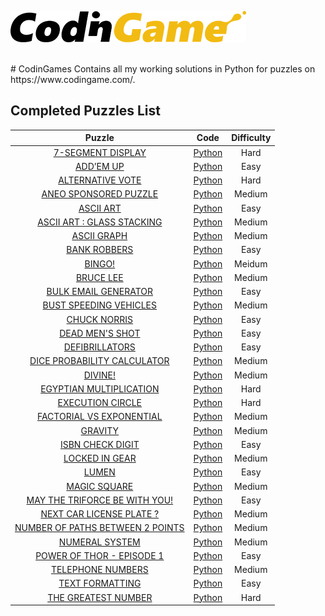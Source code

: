 [![CodinGame](/CodinGame.png)](https://www.codingame.com/ "CodinGame")

<br>
# CodinGames
Contains all my working solutions in Python for puzzles on https://www.codingame.com/.

## Completed Puzzles List
| Puzzle | Code | Difficulty |
|:------:|:----------:|:----:|
| [7-SEGMENT DISPLAY](https://www.codingame.com/training/hard/7-segment-display) | [Python](https://github.com/Miguelor/CodingGames/blob/master/games/7_segment_display.py) | Hard |
| [ADD’EM UP](https://www.codingame.com/training/easy/addem-up) | [Python](https://github.com/Miguelor/CodingGames/blob/master/games/addem_up.py) | Easy |
| [ALTERNATIVE VOTE](https://www.codingame.com/training/hard/alternative-vote) | [Python](https://github.com/Miguelor/CodingGames/blob/master/games/alternative_vote.py) | Hard |
| [ANEO SPONSORED PUZZLE](https://www.codingame.com/training/medium/aneo) | [Python](https://github.com/Miguelor/CodingGames/blob/master/games/aneo_sponsored_puzzle.py) | Medium |
| [ASCII ART](https://www.codingame.com/training/easy/ascii-art) | [Python](https://github.com/Miguelor/CodingGames/blob/master/games/ASCII_art.py) | Easy |
| [ASCII ART : GLASS STACKING](https://www.codingame.com/training/medium/ascii-art-:-glass-stacking) | [Python](https://github.com/Miguelor/CodingGames/blob/master/games/ASCII_ART_glass_stacking.py) | Medium |
| [ASCII GRAPH](https://www.codingame.com/training/medium/ascii-graph) | [Python](https://github.com/Miguelor/CodingGames/blob/master/games/ASCII_graph.py) | Medium |
| [BANK ROBBERS](https://www.codingame.com/training/easy/bank-robbers) | [Python](https://github.com/Miguelor/CodingGames/blob/master/games/bank_robbers.py) | Easy |
| [BINGO!](https://www.codingame.com/training/medium/bingo) | [Python](https://github.com/Miguelor/CodingGames/blob/master/games/bingo!.py) | Meidum |
| [BRUCE LEE](https://www.codingame.com/training/medium/bruce-lee) | [Python](https://github.com/Miguelor/CodingGames/blob/master/games/bruce_lee.py) | Medium |
| [BULK EMAIL GENERATOR](https://www.codingame.com/training/easy/bulk-email-generator) | [Python](https://github.com/Miguelor/CodingGames/blob/master/games/bulk_email_generator.py) | Easy |
| [BUST SPEEDING VEHICLES](https://www.codingame.com/training/medium/bust-speeding-vehicles) | [Python](https://github.com/Miguelor/CodingGames/blob/master/games/bust_speeding_vehicles.py) | Medium |
| [CHUCK NORRIS](https://www.codingame.com/training/easy/chuck-norris) | [Python](https://github.com/Miguelor/CodingGames/blob/master/games/chuck_norris.py) | Easy |
| [DEAD MEN'S SHOT](https://www.codingame.com/training/easy/dead-mens-shot) | [Python](https://github.com/Miguelor/CodingGames/blob/master/games/dead_mens_shot.py) | Easy |
| [DEFIBRILLATORS](https://www.codingame.com/training/easy/defibrillators) | [Python](https://github.com/Miguelor/CodingGames/blob/master/games/defibrillators.py) | Easy |
| [DICE PROBABILITY CALCULATOR](https://www.codingame.com/training/medium/dice-probability-calculator) | [Python](https://github.com/Miguelor/CodingGames/blob/master/games/dice_probability.py) | Medium |
| [DIVINE!](https://www.codingame.com/training/medium/divine!) | [Python](https://github.com/Miguelor/CodingGames/blob/master/games/divine.py) | Medium |
| [EGYPTIAN MULTIPLICATION](https://www.codingame.com/training/hard/egyptian-multiplication) | [Python](https://github.com/Miguelor/CodingGames/blob/master/games/egyptian_multiplication.py) | Hard |
| [EXECUTION CIRCLE](https://www.codingame.com/training/hard/execution-circle) | [Python](https://github.com/Miguelor/CodingGames/blob/master/games/execution_circle.py) | Hard |
| [FACTORIAL VS EXPONENTIAL](https://www.codingame.com/training/medium/factorial-vs-exponential) | [Python](https://github.com/Miguelor/CodingGames/blob/master/games/factorial_vs_exponential.py) | Medium |
| [GRAVITY](https://www.codingame.com/training/medium/gravity) | [Python](https://github.com/Miguelor/CodingGames/blob/master/games/gravity.py) | Medium |
| [ISBN CHECK DIGIT](https://www.codingame.com/training/easy/isbn-check-digit) | [Python](https://github.com/Miguelor/CodingGames/blob/master/games/ISBN_Check_digit.py) | Easy |
| [LOCKED IN GEAR](https://www.codingame.com/training/medium/locked-in-gear) | [Python](https://github.com/Miguelor/CodingGames/blob/master/games/locked_in_gear.py) | Medium |
| [LUMEN](https://www.codingame.com/training/easy/lumen) | [Python](https://github.com/Miguelor/CodingGames/blob/master/games/lumen.py) | Easy |
| [MAGIC SQUARE](https://www.codingame.com/training/medium/magic-square) | [Python](https://github.com/Miguelor/CodingGames/blob/master/games/magic_square.py) | Medium |
| [MAY THE TRIFORCE BE WITH YOU!](https://www.codingame.com/training/easy/may-the-triforce-be-with-you) | [Python](https://github.com/Miguelor/CodingGames/blob/master/games/may_the_triforce_be_with_you.py) | Easy |
| [NEXT CAR LICENSE PLATE ?](https://www.codingame.com/training/medium/next-car-license-plate) | [Python](https://github.com/Miguelor/CodingGames/blob/master/games/next_car_license_plate.py) | Medium |
| [NUMBER OF PATHS BETWEEN 2 POINTS](https://www.codingame.com/training/medium/number-of-paths-between-2-points) | [Python](https://github.com/Miguelor/CodingGames/blob/master/games/number_of_paths.py) | Medium |
| [NUMERAL SYSTEM](https://www.codingame.com/training/medium/numeral-system) | [Python](https://github.com/Miguelor/CodingGames/blob/master/games/numeral_system.py) | Medium |
| [POWER OF THOR - EPISODE 1](https://www.codingame.com/training/easy/power-of-thor-episode-1) | [Python](https://github.com/Miguelor/CodingGames/blob/master/games/thor1.py) | Easy |
| [TELEPHONE NUMBERS](https://www.codingame.com/training/medium/telephone-numbers) | [Python](https://github.com/Miguelor/CodingGames/blob/master/games/telephone_numbers.py) | Medium |
| [TEXT FORMATTING](https://www.codingame.com/training/easy/text-formatting) | [Python](https://github.com/Miguelor/CodingGames/blob/master/games/text_formatting.py) | Easy |
| [THE GREATEST NUMBER](https://www.codingame.com/training/hard/the-greatest-number) | [Python](https://github.com/Miguelor/CodingGames/blob/master/games/greatest_number.py) | Hard |

